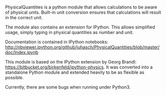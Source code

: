 PhysicalQuantities is a python module that allows calculations to be aware of physical units. Built-in unit conversion ensures that calculations will result in the correct unit.

The module also contains an extension for IPython. This allows simplified usage, simply typing in physical quantities as number and unit.

Documentation is contained in IPython notebooks:
http://nbviewer.ipython.org/github/juhasch/PhysicalQuantities/blob/master/doc/Index.ipynb

This module is based on the IPython extension by Georg Brandl: https://bitbucket.org/birkenfeld/ipython-physics.
It was converted into a standalone Python module and extended heavily to be as flexible as possible.

Currently, there are some bugs when running under Python3.
